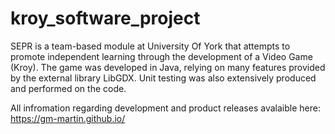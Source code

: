 # kroy_software_project
SEPR is a team-based module at University Of York that attempts to promote independent learning through the development of a Video Game (Kroy).  The game was developed in Java, relying on many features provided by the external library LibGDX. Unit testing was also extensively produced and performed on the code.

All infromation regarding development and product releases avalaible here: https://gm-martin.github.io/


